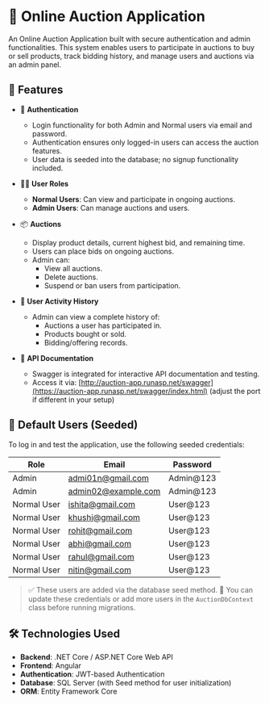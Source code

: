 # 🛒 Online Auction Application

An Online Auction Application built with secure authentication and admin functionalities. This system enables users to participate in auctions to buy or sell products, track bidding history, and manage users and auctions via an admin panel.

## 🚀 Features

- 🔐 **Authentication**
  - Login functionality for both Admin and Normal users via email and password.
  - Authentication ensures only logged-in users can access the auction features.
  - User data is seeded into the database; no signup functionality included.

- 🧑‍💼 **User Roles**
  - **Normal Users**: Can view and participate in ongoing auctions.
  - **Admin Users**: Can manage auctions and users.

- 📦 **Auctions**
  - Display product details, current highest bid, and remaining time.
  - Users can place bids on ongoing auctions.
  - Admin can:
    - View all auctions.
    - Delete auctions.
    - Suspend or ban users from participation.

- 📜 **User Activity History**
  - Admin can view a complete history of:
    - Auctions a user has participated in.
    - Products bought or sold.
    - Bidding/offering records.

- 📘 **API Documentation**
  - Swagger is integrated for interactive API documentation and testing.
  - Access it via: [http://auction-app.runasp.net/swagger](https://auction-app.runasp.net/swagger/index.html) (adjust the port if different in your setup)
 
## 🔑 Default Users (Seeded)

To log in and test the application, use the following seeded credentials:

| Role        | Email                | Password   |
|-------------|----------------------|------------|
| Admin       | admi01n@gmail.com    | Admin@123  |
| Admin       | admin02@example.com  | Admin@123  |
| Normal User | ishita@gmail.com     | User@123   |
| Normal User | khushi@gmail.com     | User@123   |
| Normal User | rohit@gmail.com      | User@123   |
| Normal User | abhi@gmail.com       | User@123   |
| Normal User | rahul@gmail.com      | User@123   |
| Normal User | nitin@gmail.com      | User@123   |

> ✅ These users are added via the database seed method.
> 🔐 You can update these credentials or add more users in the `AuctionDbContext` class before running migrations.

## 🛠️ Technologies Used

- **Backend**: .NET Core / ASP.NET Core Web API
- **Frontend**: Angular
- **Authentication**: JWT-based Authentication
- **Database**: SQL Server (with Seed method for user initialization)
- **ORM**: Entity Framework Core

